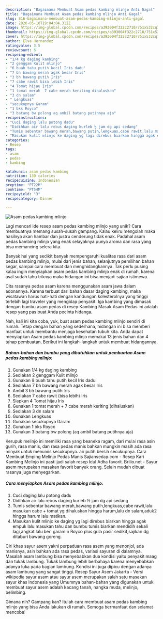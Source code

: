 ```yaml
---
description: "Bagaimana Membuat Asam pedas kambing mlinjo Anti Gagal"
title: "Bagaimana Membuat Asam pedas kambing mlinjo Anti Gagal"
slug: 816-bagaimana-membuat-asam-pedas-kambing-mlinjo-anti-gagal
date: 2020-05-10T19:04:04.312Z
image: https://img-global.cpcdn.com/recipes/a393004f322c2710/751x532cq70/asam-pedas-kambing-mlinjo-foto-resep-utama.jpg
thumbnail: https://img-global.cpcdn.com/recipes/a393004f322c2710/751x532cq70/asam-pedas-kambing-mlinjo-foto-resep-utama.jpg
cover: https://img-global.cpcdn.com/recipes/a393004f322c2710/751x532cq70/asam-pedas-kambing-mlinjo-foto-resep-utama.jpg
author: Elva Hernandez
ratingvalue: 3.5
reviewcount: 6
recipeingredient:
- "1/4 kg daging kambing"
- "2 genggam Kulit mlinjo"
- "6 buah tahu putih kecil Iris dadu"
- "7 bh bawang merah agak besar Iris"
- "3 bh bawang putih Iris"
- "7 cabe rawit bisa lebih Iris"
- "4 Tomat hijau Iris"
- "1 tomat merah  7 cabe merah keriting dihaluskan"
- "3 dn salam"
- " Lengkuas"
- "secukupnya Garam"
- "1 bks Royco"
- "3 batang bw polong aq ambil batang putihnya aja"
recipeinstructions:
- "Cuci daging lalu potong dadu"
- "Didihkan air lalu rebus daging kurleb ½ jam dg api sedang"
- "Tumis sebentar bawang merah,bawang putih,lengkuas,cabe rawit,lalu masukan cabe + tomat yg dihaluskan hingga harum,lalu dn salam,aduk2 hingga harum lalu matikan."
- "Masukan kulit mlinjo ke daging yg lagi direbus biarkan hingga agak empuk lalu masukan tahu dan bumbu tumis biarkan mendidih sekali lagi,angkat lalu beri garam n Royco plus gula pasir sedikit,sajikan dg ditaburi bawang goreng."
categories:
- Resep
tags:
- asam
- pedas
- kambing

katakunci: asam pedas kambing 
nutrition: 130 calories
recipecuisine: Indonesian
preptime: "PT22M"
cooktime: "PT54M"
recipeyield: "3"
recipecategory: Dinner

---
```



![Asam pedas kambing mlinjo](https://img-global.cpcdn.com/recipes/a393004f322c2710/751x532cq70/asam-pedas-kambing-mlinjo-foto-resep-utama.jpg)

Lagi mencari ide resep asam pedas kambing mlinjo yang unik? Cara membuatnya memang susah-susah gampang. Kalau keliru mengolah maka hasilnya akan hambar dan justru cenderung tidak enak. Padahal asam pedas kambing mlinjo yang enak selayaknya punya aroma dan rasa yang bisa memancing selera kita.

Banyak hal yang sedikit banyak mempengaruhi kualitas rasa dari asam pedas kambing mlinjo, mulai dari jenis bahan, selanjutnya pemilihan bahan segar, sampai cara membuat dan menghidangkannya. Tak perlu pusing kalau ingin menyiapkan asam pedas kambing mlinjo enak di rumah, karena asal sudah tahu triknya maka hidangan ini bisa menjadi sajian istimewa.

Cita rasanya pedas asam karena menggunakan asam jawa dalam adonannya. Karena terbuat dari bahan dasar daging kambing, maka wisatawan harus hati-hati dengan kandungan kolesterolnya yang tinggi terlebih lagi traveler yang mengidap penyakit. Iga kambing yang dimasak dengan bumbu asam pedas di resep Kambing Masak Asam Pedas ini adalah resep yang pas buat Anda pecinta hidanga.


Nah, kali ini kita coba, yuk, buat asam pedas kambing mlinjo sendiri di rumah. Tetap dengan bahan yang sederhana, hidangan ini bisa memberi manfaat untuk membantu menjaga kesehatan tubuh kita. Anda dapat menyiapkan Asam pedas kambing mlinjo memakai 13 jenis bahan dan 4 tahap pembuatan. Berikut ini langkah-langkah untuk membuat hidangannya.

<!--inarticleads1-->

##### Bahan-bahan dan bumbu yang dibutuhkan untuk pembuatan Asam pedas kambing mlinjo:

1. Gunakan 1/4 kg daging kambing
1. Sediakan 2 genggam Kulit mlinjo
1. Gunakan 6 buah tahu putih kecil Iris dadu
1. Sediakan 7 bh bawang merah agak besar Iris
1. Ambil 3 bh bawang putih Iris
1. Sediakan 7 cabe rawit (bisa lebih) Iris
1. Siapkan 4 Tomat hijau Iris
1. Gunakan 1 tomat merah + 7 cabe merah keriting (dihaluskan)
1. Sediakan 3 dn salam
1. Gunakan  Lengkuas
1. Gunakan secukupnya Garam
1. Gunakan 1 bks Royco
1. Gunakan 3 batang bw polong (aq ambil batang putihnya aja)


Kerupuk melinjo ini memiliki rasa yang beaneka ragam, dari mulai rasa asin gurih, rasa manis, dan rasa pedas manis bahkan mungkin masih ada rasa minyak untuk menumis secukupnya. air putih bersih secukupnya. Cara Membuat Emping Melinjo Pedas Manis  Sajiansedap.com - Resep Kari Kambing Melinjo ini pasti jadi salah resep Idul Adha favorit. Brilio.net - Sayur asem merupakan masakan favorit banyak orang. Selain mudah dibuat rasanya juga menyegarkan. 

<!--inarticleads2-->

##### Cara menyiapkan Asam pedas kambing mlinjo:

1. Cuci daging lalu potong dadu
1. Didihkan air lalu rebus daging kurleb ½ jam dg api sedang
1. Tumis sebentar bawang merah,bawang putih,lengkuas,cabe rawit,lalu masukan cabe + tomat yg dihaluskan hingga harum,lalu dn salam,aduk2 hingga harum lalu matikan.
1. Masukan kulit mlinjo ke daging yg lagi direbus biarkan hingga agak empuk lalu masukan tahu dan bumbu tumis biarkan mendidih sekali lagi,angkat lalu beri garam n Royco plus gula pasir sedikit,sajikan dg ditaburi bawang goreng.


Ciri khas sayur asem yakni perpaduan rasa asem yang menonjol, ada manisnya, asin bahkan ada rasa pedas, variasi sayuran di dalamnya. Masalah asam lambung bisa menyebabkan dua kondisi yaitu penyakit maag dan tukak lambung. Tukak lambung lebih berbahaya karena menyebabkan adanya luka pada bagian lambung. Kondisi ini juga dipicu dengan adanya asam lambung yang sangat tinggi. Resep Sayur Asem Jakarta - Versi wikipedia sayur asam atau sayur asem merupakan salah satu masakan sayur khas Indonesia yang Umumnya bahan-bahan yang digunakan untuk membuat sayur asem adalah kacang tanah, nangka muda, melinjo, belimbing. 

Gimana nih? Gampang kan? Itulah cara membuat asam pedas kambing mlinjo yang bisa Anda lakukan di rumah. Semoga bermanfaat dan selamat mencoba!
